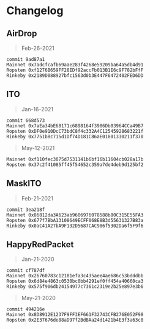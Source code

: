 # Changelog

## AirDrop

> Feb-26-2021

```plain
commit 9ad87a1
Mainnet 0x7adcfcafb69aae283f4268e59209ba64a5db4d91
Ropsten 0xf1276B659FF28EDf92accFb013B1E6c9F782bFfF
Rinkeby 0x2189D088927bfc1563d0b3E447F6472402FED6DD
```

## ITO

> Jan-16-2021

```plain
commit 668d573
Mainnet 0x7aEa34bE68171c6898164f3986Db03964CCa49B7
Ropsten 0xDF0e910DcC73bdC8f4c332A4C12545928683221f
Rinkeby 0x7751b8c715d1Df74D181C86aE01801330211f370
```

> May-12-2021

```plain
Mainnet 0xf110fec3075d7531141b6bf16b11604cb028a17b
Ropsten 0x37c2f41085ff45f54652c359a7de4deb9d125bf2
```

## MaskITO

> Feb-21-2021

```plain
commit 3ea218f
Mainnet 0x86812da3A623ab9606976078588b80C315E55FA3
Ropsten 0x677f7BbA13108649ECFF068E8B3d55631327B83a
Rinkeby 0x0aC41A27bA9F132D5687CAC986f5302Da6f5F9f6
```

## HappyRedPacket

> Jan-21-2020

```plain
commit cf787df
Mainnet 0x26760783c12181efa3c435aee4ae686c53bdddbb
Ropsten 0x6d84e4863c0530bc0bb4291ef0ff454a40660ca3
Rinkeby 0x575f906db24154977c7361c2319e2b25e897e3b6
```

> May-21-2020

```plain
commit 494216e
Mainnet 0x8D8912E1237F9FF3EF661F32743CFB276E052F98
Ropsten 0x2E37676de88aD97f2BdBAa24d1421b4E3f3a63c8
```
